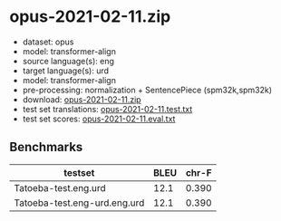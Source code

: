# opus-2021-02-11.zip

* dataset: opus
* model: transformer-align
* source language(s): eng
* target language(s): urd
* model: transformer-align
* pre-processing: normalization + SentencePiece (spm32k,spm32k)
* download: [opus-2021-02-11.zip](https://object.pouta.csc.fi/Tatoeba-MT-models/eng-urd/opus-2021-02-11.zip)
* test set translations: [opus-2021-02-11.test.txt](https://object.pouta.csc.fi/Tatoeba-MT-models/eng-urd/opus-2021-02-11.test.txt)
* test set scores: [opus-2021-02-11.eval.txt](https://object.pouta.csc.fi/Tatoeba-MT-models/eng-urd/opus-2021-02-11.eval.txt)

## Benchmarks

| testset               | BLEU  | chr-F |
|-----------------------|-------|-------|
| Tatoeba-test.eng.urd 	| 12.1 	| 0.390 |
| Tatoeba-test.eng-urd.eng.urd 	| 12.1 	| 0.390 |

